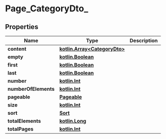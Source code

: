 # Page_CategoryDto_

## Properties
Name | Type | Description | Notes
------------ | ------------- | ------------- | -------------
**content** | [**kotlin.Array&lt;CategoryDto&gt;**](CategoryDto.md) |  |  [optional]
**empty** | [**kotlin.Boolean**](.md) |  |  [optional]
**first** | [**kotlin.Boolean**](.md) |  |  [optional]
**last** | [**kotlin.Boolean**](.md) |  |  [optional]
**number** | [**kotlin.Int**](.md) |  |  [optional]
**numberOfElements** | [**kotlin.Int**](.md) |  |  [optional]
**pageable** | [**Pageable**](Pageable.md) |  |  [optional]
**size** | [**kotlin.Int**](.md) |  |  [optional]
**sort** | [**Sort**](Sort.md) |  |  [optional]
**totalElements** | [**kotlin.Long**](.md) |  |  [optional]
**totalPages** | [**kotlin.Int**](.md) |  |  [optional]
